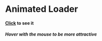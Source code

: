 # Animated Loader
#### [Click](https://mortezabhri.github.io/SimpleLoader/) to see it 
##### Hover with the mouse to be more attractive
